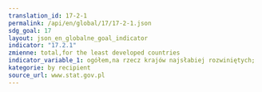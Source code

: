 ```yaml
---
translation_id: 17-2-1
permalink: /api/en/global/17/17-2-1.json
sdg_goal: 17
layout: json_en_globalne_goal_indicator
indicator: "17.2.1"
zmienne: total,for the least developed countries
indicator_variable_1: ogółem,na rzecz krajów najsłabiej rozwiniętych;
kategorie: by recipient
source_url: www.stat.gov.pl
---
```

